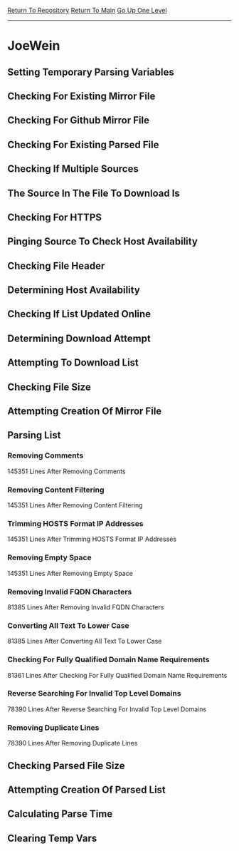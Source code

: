 [Return To Repository](https://github.com/deathbybandaid/piholeparser/)
[Return To Main](https://github.com/deathbybandaid/piholeparser/blob/master/RecentRunLogs/Mainlog.md)
[Go Up One Level](https://github.com/deathbybandaid/piholeparser/blob/master/RecentRunLogs/TopLevelScripts/30-Processing-External-Blacklists.md)
____________________________________
# JoeWein
## Setting Temporary Parsing Variables
## Checking For Existing Mirror File
## Checking For Github Mirror File
## Checking For Existing Parsed File
## Checking If Multiple Sources
## The Source In The File To Download Is
## Checking For HTTPS
## Pinging Source To Check Host Availability
## Checking File Header
## Determining Host Availability
## Checking If List Updated Online
## Determining Download Attempt
## Attempting To Download List
## Checking File Size
## Attempting Creation Of Mirror File
## Parsing List
### Removing Comments
145351 Lines After Removing Comments
### Removing Content Filtering
145351 Lines After Removing Content Filtering
### Trimming HOSTS Format IP Addresses
145351 Lines After Trimming HOSTS Format IP Addresses
### Removing Empty Space
145351 Lines After Removing Empty Space
### Removing Invalid FQDN Characters
81385 Lines After Removing Invalid FQDN Characters
### Converting All Text To Lower Case
81385 Lines After Converting All Text To Lower Case
### Checking For Fully Qualified Domain Name Requirements
81361 Lines After Checking For Fully Qualified Domain Name Requirements
### Reverse Searching For Invalid Top Level Domains
78390 Lines After Reverse Searching For Invalid Top Level Domains
### Removing Duplicate Lines
78390 Lines After Removing Duplicate Lines
## Checking Parsed File Size
## Attempting Creation Of Parsed List
## Calculating Parse Time
## Clearing Temp Vars
